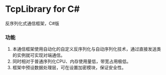 # TcpLibrary for C# 

反序列化式通信框架，C#版

### 功能

1. 本通信框架使用自动化的自定义反序列化与自动序列化技术，通过直接发送类的实例就可实现对端通信。
2. 同时相对于普通序列化CPU、内存使用量低，带宽占用极低。
3. 框架中预设数据处理层，可在设置加密模块，保证安全性。

